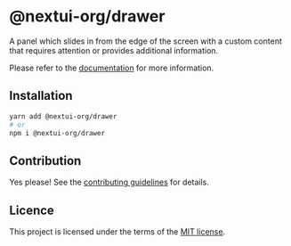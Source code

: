 # @nextui-org/drawer

A panel which slides in from the edge of the screen with a custom content that requires attention or provides additional information.

Please refer to the [documentation](https://nextui.org/docs/components/drawer) for more information.

## Installation

```sh
yarn add @nextui-org/drawer
# or
npm i @nextui-org/drawer
```

## Contribution

Yes please! See the
[contributing guidelines](https://github.com/nextui-org/nextui/blob/master/CONTRIBUTING.md)
for details.

## Licence

This project is licensed under the terms of the
[MIT license](https://github.com/nextui-org/nextui/blob/master/LICENSE).
